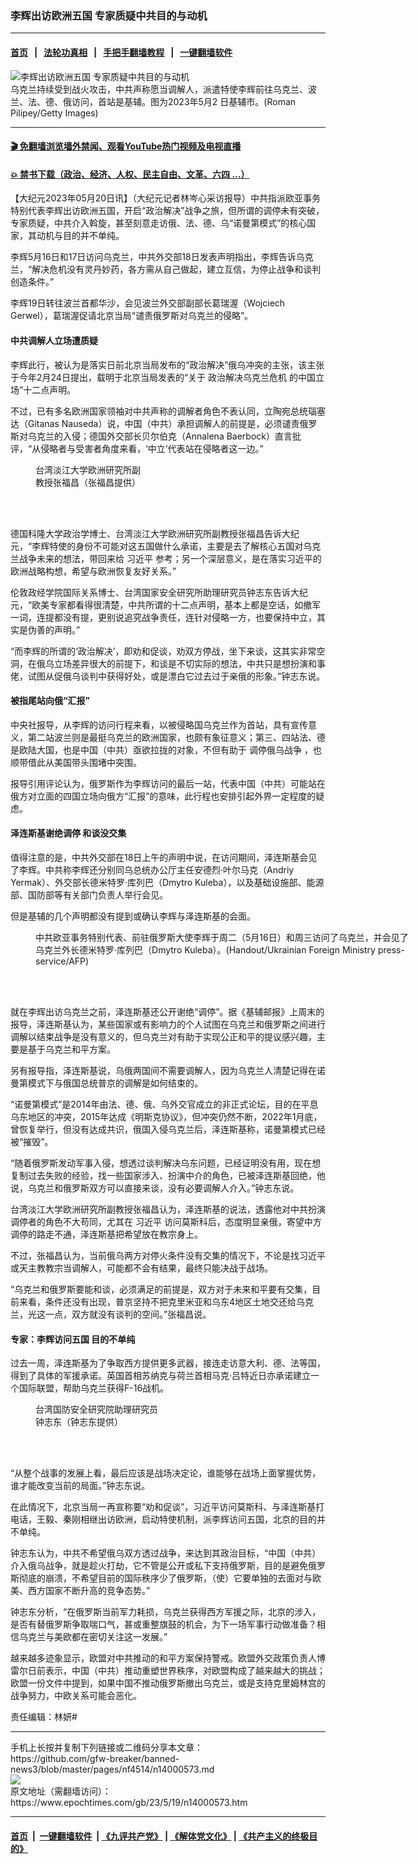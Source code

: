 ### 李辉出访欧洲五国 专家质疑中共目的与动机
------------------------

#### [首页](https://github.com/gfw-breaker/banned-news3/blob/master/README.md) &nbsp;&nbsp;|&nbsp;&nbsp; [法轮功真相](https://github.com/begood0513/basic/blob/master/README.md)  &nbsp;&nbsp;|&nbsp;&nbsp; [手把手翻墙教程](https://github.com/gfw-breaker/guides/wiki)  &nbsp;&nbsp;|&nbsp;&nbsp; [一键翻墙软件](https://github.com/gfw-breaker/nogfw/blob/master/README.md)  



<div><img alt="李辉出访欧洲五国 专家质疑中共目的与动机" class="attachment-djy_600_400 size-djy_600_400 wp-post-image" src="https://i.epochtimes.com/assets/uploads/2023/05/id14000629-GettyImages-1252544290-600x400.jpg"/>
<div class="caption">
 乌克兰持续受到战火攻击，中共声称愿当调解人，派遣特使李辉前往乌克兰、波兰、法、德、俄访问，首站是基辅。图为2023年5月2 日基辅市。(Roman Pilipey/Getty Images)
</div></div><hr/>

#### [ 🎬  免翻墙浏览墙外禁闻、观看YouTube热门视频及电视直播](https://github.com/gfw-breaker/HelloWorld)

#### [ 💥  禁书下载（政治、经济、人权、民主自由、文革、六四 ...）](https://github.com/gfw-breaker/books/blob/master/README.md)

<div><p>
 【大纪元2023年05月20日讯】（大纪元记者林岑心采访报导）中共指派欧亚事务特别代表李辉出访欧洲五国，开启“政治解决”战争之旅，但所谓的调停未有突破，专家质疑，中共介入斡旋，甚至刻意走访俄、法、德、乌“诺曼第模式”的核心国家，其动机与目的并不单纯。
</p>
<p>
 李辉5月16日和17日访问乌克兰，中共外交部18日发表声明指出，李辉告诉乌克兰，“解决危机没有灵丹妙药，各方需从自己做起，建立互信，为停止战争和谈判创造条件。”
</p>
<p>
 李辉19日转往波兰首都华沙，会见波兰外交部副部长葛瑞渥（Wojciech Gerwel），葛瑞渥促请北京当局“谴责俄罗斯对乌克兰的侵略”。
</p>
<h4>
 中共调解人立场遭质疑
</h4>
<p>
 李辉此行，被认为是落实日前北京当局发布的“政治解决”俄乌冲突的主张，该主张于今年2月24日提出，载明于北京当局发表的“关于
 <ok href="https://www.epochtimes.com/gb/tag/%E6%94%BF%E6%B2%BB%E8%A7%A3%E5%86%B3%E4%B9%8C%E5%85%8B%E5%85%B0%E5%8D%B1%E6%9C%BA.html">
  政治解决乌克兰危机
 </ok>
 的中国立场”十二点声明。
</p>
<p>
 不过，已有多名欧洲国家领袖对中共声称的调解者角色不表认同，立陶宛总统瑙塞达（Gitanas Nauseda）说，中国（中共）承担调解人的前提是，必须谴责俄罗斯对乌克兰的入侵；德国外交部长贝尔伯克（Annalena Baerbock）直言批评，“从侵略者与受害者角度来看，‘中立’代表站在侵略者这一边。”
</p>
<figure aria-describedby="caption-attachment-14000601" class="wp-caption alignleft" id="attachment_14000601" style="width: 178px">
 <ok href="https://i.epochtimes.com/assets/uploads/2023/05/id14000601-1a9d316fe4d8df0ef3de4640fa4ff6e5.jpeg" target="_blank">
  <img alt="" class="size-full wp-image-14000601" src="https://i.epochtimes.com/assets/uploads/2023/05/id14000601-1a9d316fe4d8df0ef3de4640fa4ff6e5.jpeg"/>
 </ok>
 <br/><figcaption class="wp-caption-text" id="caption-attachment-14000601">
  台湾淡江大学欧洲研究所副教授张福昌（张福昌提供）
 </figcaption><br/>
</figure><br/>
<p>
 德国科隆大学政治学博士、台湾淡江大学欧洲研究所副教授张福昌告诉大纪元，“李辉特使的身份不可能对这五国做什么承诺，主要是去了解核心五国对乌克兰战争未来的想法，带回来给
 <ok href="https://www.epochtimes.com/gb/tag/%E4%B9%A0%E8%BF%91%E5%B9%B3.html">
  习近平
 </ok>
 参考；另一个深层意义，是在落实习近平的欧洲战略构想，希望与欧洲恢复友好关系。”
</p>
<p>
 伦敦政经学院国际关系博士、台湾国家安全研究所助理研究员钟志东告诉大纪元，“欧美专家都看得很清楚，中共所谓的十二点声明，基本上都是空话，如撤军一词，连提都没有提，更别说追究战争责任，连针对侵略一方，也要保持中立，其实是伪善的声明。”
</p>
<p>
 “而李辉的所谓的‘政治解决’，即劝和促谈，劝双方停战，坐下来谈，这其实非常空洞，在俄乌立场差异很大的前提下，和谈是不切实际的想法，中共只是想扮演和事佬，试图从促俄乌谈判中获得好处，或是漂白它过去过于亲俄的形象。”钟志东说。
</p>
<h4>
 被指尾站向俄“汇报”
</h4>
<p>
 中央社报导，从李辉的访问行程来看，以被侵略国乌克兰作为首站，具有宣传意义，第二站波兰则是最挺乌克兰的欧洲国家，也颇有象征意义；第三、四站法、德是欧陆大国，也是中国（中共）亟欲拉拢的对象，不但有助于
 <ok href="https://www.epochtimes.com/gb/tag/%E8%B0%83%E5%81%9C%E4%BF%84%E4%B9%8C%E6%88%98%E4%BA%89.html">
  调停俄乌战争
 </ok>
 ，也顺带借此从美国带头围堵中突围。
</p>
<p>
 报导引用评论认为，俄罗斯作为李辉访问的最后一站，代表中国（中共）可能站在俄方对立面的四国立场向俄方“汇报”的意味，此行程也安排引起外界一定程度的疑虑。
</p>
<h4>
 泽连斯基谢绝调停 和谈没交集
</h4>
<p>
 值得注意的是，中共外交部在18日上午的声明中说，在访问期间，泽连斯基会见了李辉。中共称李辉还分别同乌总统办公厅主任安德烈‧叶尔马克（Andriy Yermak）、外交部长德米特罗‧库列巴（Dmytro Kuleba），以及基础设施部、能源部、国防部等有关部门负责人举行会见。
</p>
<p>
 但是基辅的几个声明都没有提到或确认李辉与泽连斯基的会面。
</p>
<figure aria-describedby="caption-attachment-13999080" class="wp-caption aligncenter" id="attachment_13999080" style="width: 600px">
 <ok href="https://i.epochtimes.com/assets/uploads/2023/05/id13999080-000_33FE3LZ-1.jpg" target="_blank">
  <img alt="" class="wp-image-13999080" src="https://i.epochtimes.com/assets/uploads/2023/05/id13999080-000_33FE3LZ-1-300x171.jpg"/>
 </ok>
 <br/><figcaption class="wp-caption-text" id="caption-attachment-13999080">
  中共欧亚事务特别代表、前驻俄罗斯大使李辉于周二（5月16日）和周三访问了乌克兰，并会见了乌克兰外长德米特罗‧库列巴（Dmytro Kuleba）。(Handout/Ukrainian Foreign Ministry press-service/AFP)
 </figcaption><br/>
</figure><br/>
<p>
 就在李辉出访乌克兰之前，泽连斯基还公开谢绝“调停”。据《基辅邮报》上周末的报导，泽连斯基认为，某些国家或有影响力的个人试图在乌克兰和俄罗斯之间进行调解以结束战争是没有意义的，但乌克兰对有助于实现公正和平的提议感兴趣，主要是基于乌克兰和平方案。
</p>
<p>
 另有报导指，泽连斯基说，乌俄两国间不需要调解人，因为乌克兰人清楚记得在诺曼第模式下与俄国总统普京的调解是如何结束的。
</p>
<p>
 “诺曼第模式”是2014年由法、德、俄、乌外交官成立的非正式论坛，目的在平息乌东地区的冲突，2015年达成《明斯克协议》，但冲突仍然不断，2022年1月底，曾恢复举行，但没有达成共识，俄国入侵乌克兰后，泽连斯基称，诺曼第模式已经被“摧毁”。
</p>
<p>
 “随着俄罗斯发动军事入侵，想透过谈判解决乌东问题，已经证明没有用，现在想复制过去失败的经验，找一些国家涉入、扮演中介的角色，已被泽连斯基回绝，他说，乌克兰和俄罗斯双方可以直接来谈，没有必要调解人介入。”钟志东说。
</p>
<p>
 台湾淡江大学欧洲研究所副教授张福昌认为，泽连斯基的说法，透露他对中共扮演调停者的角色不大苟同，尤其在
 <ok href="https://www.epochtimes.com/gb/tag/%E4%B9%A0%E8%BF%91%E5%B9%B3.html">
  习近平
 </ok>
 访问莫斯科后，态度明显亲俄，寄望中方调停的路走不通，泽连斯基把希望放在教宗身上。
</p>
<p>
 不过，张福昌认为，当前俄乌两方对停火条件没有交集的情况下，不论是找习近平或天主教教宗当调解人，可能都不会有结果，最终只能决战于战场。
</p>
<p>
 “乌克兰和俄罗斯要能和谈，必须满足的前提是，双方对于未来和平要有交集，目前来看，条件还没有出现，普京坚持不把克里米亚和乌东4地区土地交还给乌克兰，光这一点，双方就没有谈判的空间。”张福昌说。
</p>
<h4>
 专家：李辉访问五国 目的不单纯
</h4>
<p>
 过去一周，泽连斯基为了争取西方提供更多武器，接连走访意大利、德、法等国，得到了具体的军援承诺。英国首相苏纳克与荷兰首相马克‧吕特近日亦承诺建立一个国际联盟，帮助乌克兰获得F-16战机。
</p>
<figure aria-describedby="caption-attachment-14000615" class="wp-caption alignright" id="attachment_14000615" style="width: 197px">
 <ok href="https://i.epochtimes.com/assets/uploads/2023/05/id14000615-S__62980319.jpg" target="_blank">
  <img alt="" class="wp-image-14000615" src="https://i.epochtimes.com/assets/uploads/2023/05/id14000615-S__62980319-300x355.jpg"/>
 </ok>
 <br/><figcaption class="wp-caption-text" id="caption-attachment-14000615">
  台湾国防安全研究院助理研究员钟志东（钟志东提供）
 </figcaption><br/>
</figure><br/>
<p>
 “从整个战事的发展上看，最后应该是战场决定论，谁能够在战场上面掌握优势，谁才能改变当前的局面。”钟志东说。
</p>
<p>
 在此情况下，北京当局一再宣称要“劝和促谈”，习近平访问莫斯科、与泽连斯基打电话，王毅、秦刚相继出访欧洲，启动特使机制，派李辉访问五国，北京的目的并不单纯。
</p>
<p>
 钟志东认为，中共不希望俄乌双方透过战争，来达到其政治目标，“中国（中共）介入俄乌战争，就是趁火打劫，它不管是公开或私下支持俄罗斯，目的是避免俄罗斯彻底的崩溃，不希望目前的国际秩序少了俄罗斯，（使）它要单独的去面对与欧美、西方国家不断升高的竞争态势。”
</p>
<p>
 钟志东分析，“在俄罗斯当前军力耗损，乌克兰获得西方军援之际，北京的涉入，是否有替俄罗斯争取喘口气，甚或重整旗鼓的机会，为下一场军事行动做准备？相信乌克兰与美欧都在密切关注这一发展。”
</p>
<p>
 越来越多迹象显示，欧盟对中共推动的和平方案保持警戒。欧盟外交政策负责人博雷尔日前表示，中国（中共）推动重塑世界秩序，对欧盟构成了越来越大的挑战；欧盟一份文件中提到，如果中国不推动俄罗斯撤出乌克兰，或是支持克里姆林宫的战争努力，中欧关系可能会恶化。
</p>
<p>
 责任编辑：林妍#
</p>
</div>
<hr/>
手机上长按并复制下列链接或二维码分享本文章：<br/>
https://github.com/gfw-breaker/banned-news3/blob/master/pages/nf4514/n14000573.md <br/>
<a href='https://github.com/gfw-breaker/banned-news3/blob/master/pages/nf4514/n14000573.md'><img src='https://github.com/gfw-breaker/banned-news3/blob/master/pages/nf4514/n14000573.md.png'/></a> <br/>
原文地址（需翻墙访问）：https://www.epochtimes.com/gb/23/5/19/n14000573.htm


------------------------
#### [首页](https://github.com/gfw-breaker/banned-news3/blob/master/README.md) &nbsp;|&nbsp; [一键翻墙软件](https://github.com/gfw-breaker/nogfw/blob/master/README.md) &nbsp;| [《九评共产党》](https://github.com/gfw-breaker/9ping.md/blob/master/README.md#九评之一评共产党是什么) | [《解体党文化》](https://github.com/gfw-breaker/jtdwh.md/blob/master/README.md) | [《共产主义的终极目的》](https://github.com/gfw-breaker/gczydzjmd.md/blob/master/README.md)


<img src='http://gfw-breaker.win/banned-news3/pages/nf4514/n14000573.md' width='0px' height='0px'/>
